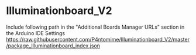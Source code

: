 # Illuminationboard_V2
Include following path in the "Additional Boards Manager URLs" section in the Arduino IDE Settings
https://raw.githubusercontent.com/P4ntomime/Illuminationboard_V2/master/package_Illuminationboard_index.json

